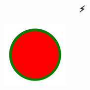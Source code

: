 <h1 align="center">⚡</h1>
<img src="https://raw.githubusercontent.com/Arif-un/Arif-un/master/test.svg"/>